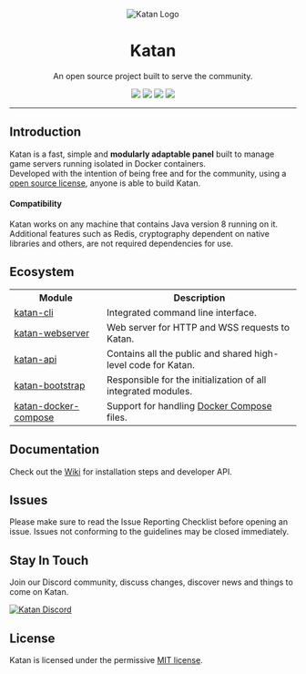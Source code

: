 <p align="center"><img src="https://i.imgur.com/w9UAzwS.png" alt="Katan Logo"/></p>
<h1 align="center">Katan</h1>
<p align="center">An open source project built to serve the community.</p>

<p align="center">
 <a href="https://github.com/KatanPanel/Katan/stargazers"><img src="https://img.shields.io/github/stars/KatanPanel/Katan?color=%23feca57&label=%E2%98%85%20STARS&style=for-the-badge"></a>
 <a href="https://github.com/KatanPanel/Katan/network/members"><img src="https://img.shields.io/github/forks/KatanPanel/Katan?style=for-the-badge"></a>
 <a href="https://github.com/KatanPanel/Katan/issues"><img src="https://img.shields.io/github/issues/KatanPanel/Katan?style=for-the-badge"></a>
 <a href="LICENSE"><img src="https://img.shields.io/github/license/KatanPanel/Katan?color=%231dd1a1&style=for-the-badge"></a>
</p>

<hr>
<h2>Introduction</h2>
<p>
 Katan is a fast, simple and <b>modularly adaptable panel</b> built to manage game servers running isolated in Docker containers.
 <br>
 Developed with the intention of being free and for the community, using a <a href="https://github.com/KatanPanel/Katan/blob/master/LICENSE">open source license</a>, anyone is able to build Katan.
</p>

<h4>Compatibility</h4>
<p>
 Katan works on any machine that contains Java version 8 running on it.
 <br>
 Additional features such as Redis, cryptography dependent on native libraries and others, are not required dependencies for use.
</p>

<h2>Ecosystem</h2>
<table>
 <tr>
  <th>Module</th>
  <th>Description</th>
 </tr>
 <tr>
  <td><a href="https://github.com/KatanPanel/Katan/tree/master/cli">katan-cli</a></td>
  <td>Integrated command line interface.</td>
 </tr>
 <tr>
  <td><a href="https://github.com/KatanPanel/Katan/tree/master/web-server">katan-webserver</a></td>
  <td>Web server for HTTP and WSS requests to Katan.</td>
 </tr>
 <tr>
  <td><a href="https://github.com/KatanPanel/Katan/tree/master/api">katan-api</a></td>
  <td>Contains all the public and shared high-level code for Katan.</td>
 </tr>
 <tr>
  <td><a href="https://github.com/KatanPanel/Katan/tree/master/bootstrap">katan-bootstrap</a></td>
  <td>Responsible for the initialization of all integrated modules.</td>
 </tr>
 <tr>
  <td><a href="https://github.com/KatanPanel/Katan/tree/master/docker-compose">katan-docker-compose</a></td>
  <td>Support for handling <a href="https://docs.docker.com/compose/">Docker Compose</a> files.</td>
 </tr>
</table>

<h2>Documentation</h2>
<p>Check out the <a href="https://github.com/KatanPanel/Katan/wiki">Wiki</a> for installation steps and developer API.</p>

<h2>Issues</h2>
Please make sure to read the Issue Reporting Checklist before opening an issue. Issues not conforming to the guidelines may be closed immediately.
  
<h2>Stay In Touch</h2>
<p>Join our Discord community, discuss changes, discover news and things to come on Katan.</p>
<a href="https://discord.gg/ey8dwsv">
  <img src="https://invidget.switchblade.xyz/ey8dwsv" alt="Katan Discord">
</a>

<h2>License</h2>
<p>Katan is licensed under the permissive <a href="https://github.com/KatanPanel/Katan/blob/master/LICENSE">MIT license</a>.</p>

